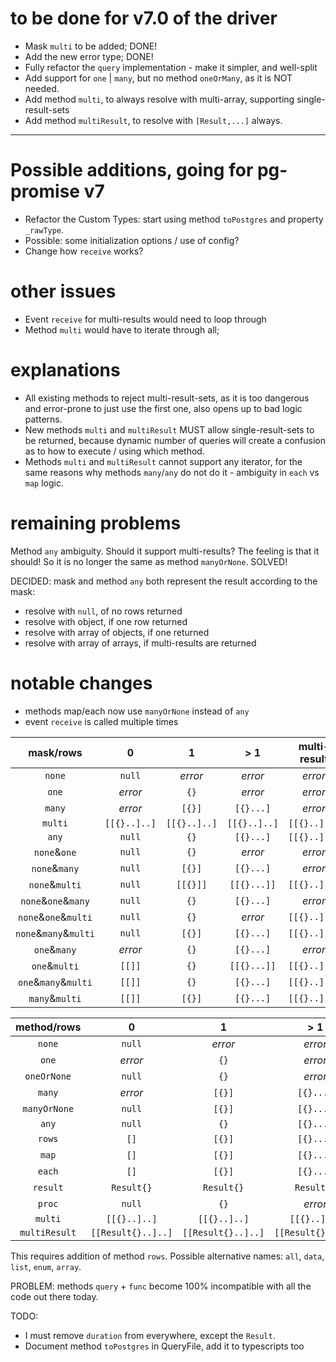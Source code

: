 # to be done for v7.0 of the driver

* Mask `multi` to be added; DONE!
* Add the new error type; DONE!
* Fully refactor the `query` implementation - make it simpler, and well-split
* Add support for `one` | `many`, but no method `oneOrMany`, as it is NOT needed.
* Add method `multi`, to always resolve with multi-array, supporting single-result-sets
* Add method `multiResult`, to resolve with `[Result,...]` always. 

---

# Possible additions, going for pg-promise v7

* Refactor the Custom Types: start using method `toPostgres` and property `_rawType`.
* Possible: some initialization options / use of config?
* Change how `receive` works?

# other issues

* Event `receive` for multi-results would need to loop through
* Method `multi` would have to iterate through all;
 
# explanations

* All existing methods to reject multi-result-sets, as it is too dangerous and error-prone to just use the first one,
  also opens up to bad logic patterns.
* New methods `multi` and `multiResult` MUST allow single-result-sets to be returned, because dynamic number of queries
  will create a confusion as to how to execute / using which method.
* Methods `multi` and `multiResult` cannot support any iterator, for the same reasons why methods `many`/`any` do not do it - 
  ambiguity in `each` vs `map` logic.

# remaining problems

Method `any` ambiguity. Should it support multi-results? The feeling is that it should!
So it is no longer the same as method `manyOrNone`. SOLVED!

DECIDED: mask and method `any` both represent the result according to the mask:

* resolve with `null`, of no rows returned
* resolve with object, if one row returned
* resolve with array of objects, if one returned
* resolve with array of arrays, if multi-results are returned

# notable changes

* methods map/each now use `manyOrNone` instead of `any`
* event `receive` is called multiple times

| mask/rows             | 0            | 1            |   > 1        | multi-result       |
|:---------------------:|:------------:|:------------:|:------------:|:------------------:|
|   `none`	            | `null`       | _error_      | _error_      | _error_            |
|   `one`	            | _error_      | `{}`         | _error_      | _error_            |
|   `many`	            | _error_      | `[{}]`       | `[{}...]`    | _error_            |
|   `multi`             | `[[{}..]..]` | `[[{}..]..]` | `[[{}..]..]` | `[[{}..]..]`       |
|   `any`               | `null`       | `{}`         | `[{}...]`    | `[[{}..]..]`       |
| `none`&`one`          | `null`       | `{}`         | _error_      | _error_            |
| `none`&`many`         | `null`       | `[{}]`       | `[{}...]`    | _error_            |
| `none`&`multi`        | `null`       | `[[{}]]`     | `[[{}...]]`  | `[[{}..]..]`       |
| `none`&`one`&`many`   | `null`       | `{}`         | `[{}...]`    | _error_            |
| `none`&`one`&`multi`  | `null`       | `{}`         | _error_      | `[[{}..]..]`       |
| `none`&`many`&`multi` | `null`       | `[{}]`       | `[{}...]`    | `[[{}..]..]`       |
| `one`&`many`          | _error_      | `{}`         | `[{}...]`    | _error_            |
| `one`&`multi`         | `[[]]`       | `{}`         | `[[{}...]]`  | `[[{}..]..]`       |
| `one`&`many`&`multi`  | `[[]]`       | `{}`         | `[{}...]`    | `[[{}..]..]`       |
| `many`&`multi`        | `[[]]`       | `[{}]`       | `[{}...]`    | `[[{}..]..]`       |


| method/rows   | 0                  | 1                  | > 1                | multi-result       |
|:-------------:|:------------------:|:------------------:|:------------------:|:------------------:|
| `none`	    | `null`             | _error_            | _error_            | _error_            |
| `one`	        | _error_            | `{}`               | _error_            | _error_            |
| `oneOrNone`   | `null`             | `{}`               | _error_            | _error_            |
| `many`        | _error_            | `[{}]`             | `[{}...]`          | _error_            |
| `manyOrNone`  | `null`             | `[{}]`             | `[{}...]`          | _error_            |
| `any`         | `null`             | `{}`               | `[{}...]`          | `[[{}..]..]`       |
| `rows`        | `[]`               | `[{}]`             | `[{}...]`          | _error_            |
| `map`         | `[]`               | `[{}]`             | `[{}...]`          | _error_            |
| `each`        | `[]`               | `[{}]`             | `[{}...]`          | _error_            |
| `result`      | `Result{}`         | `Result{}`         | `Result{}`         | _error_            |
| `proc`        | `null`             | `{}`               | _error_            | _error_            |
| `multi`       | `[[{}..]..]`       | `[[{}..]..]`       | `[[{}..]..]`       | `[[{}..]..]`       |
| `multiResult` | `[[Result{}..]..]` | `[[Result{}..]..]` | `[[Result{}..]..]` | `[[Result{}..]..]` |

This requires addition of method `rows`. Possible alternative names: `all`, `data`, `list`, `enum`, `array`.

PROBLEM: methods `query` + `func` become 100% incompatible with all the code out there today.

TODO:

* I must remove `duration` from everywhere, except the `Result`.
* Document method `toPostgres` in QueryFile, add it to typescripts too


